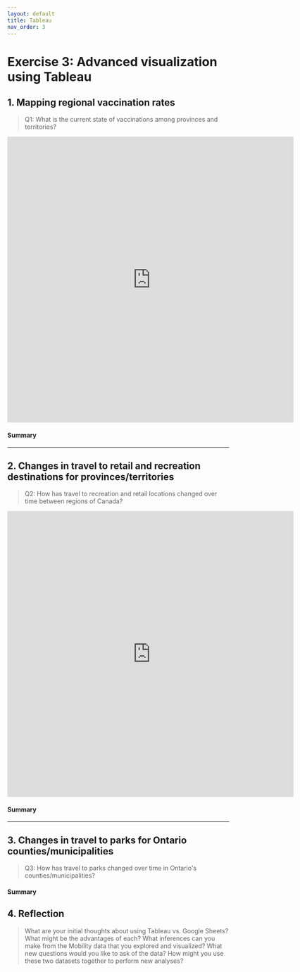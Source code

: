 ```yaml
---
layout: default
title: Tableau
nav_order: 3
---
```


# Exercise 3: Advanced visualization using Tableau


## 1. Mapping regional vaccination rates
> Q1: What is the current state of vaccinations among provinces and territories?  

<iframe seamless frameborder="0" src=
"https://public.tableau.com/views/inspire1a03/Dashboard1?:embed=yes&:display_count=yes&:showVizHome=no" width = '650' height = '650' scrolling='no'></iframe> 

#### Summary
<!-- Write a 2-sentence summary of the trends shown in the figure embedded above-->



---

## 2. Changes in travel to retail and recreation destinations for provinces/territories
> Q2: How has travel to recreation and retail locations changed over time between regions of Canada?  

<iframe seamless frameborder="0" src=
"https://public.tableau.com/views/Tableau2_16222629029820/Dashboard1?:embed=yes&:display_count=yes&:showVizHome=no" width = '650' height = '650' scrolling='no'></iframe> 


#### Summary
<!-- Write a 2-sentence summary of the trends shown in the figure embedded above-->


---

## 3. Changes in travel to parks for Ontario counties/municipalities
> Q3: How has travel to parks changed over time in Ontario's counties/municipalities?  

<!-- Paste your embed code for your figure below-->

#### Summary
<!-- Write a 2-sentence summary of the trends shown in the figure embedded above-->

## 4. Reflection 
> What are your initial thoughts about using Tableau vs. Google Sheets? What might be the advantages of each? 
> What inferences can you make from the Mobility data that you explored and visualized? 
> What new questions would you like to ask of the data? 
> How might you use these two datasets together to perform new analyses? 

<!-- Write a short response below-->



